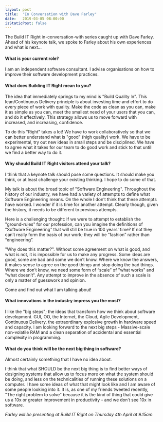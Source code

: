 ```yaml
---
layout: post
title:  "In Conversation with Dave Farley"
date:   2019-03-05 08:00:00
isStaticPost: false
---
```

The Build IT Right in-conversation-with series caught up with Dave Farley. Ahead of his keynote talk, we spoke to Farley about his own experiences and what is next...

#### What is your current role?

I am an independent software consultant. I advise organisations on how to improve their software development practices.

#### What does Building IT Right mean to you?

The idea that immediately springs to my mind is "Build Quality In". This lean/Continuous Delivery principle is about investing time and effort to do every piece of work with quality. Make the code as clean as you can, make it as simple as you can, meet the smallest need of your users that you can, and do it effectively. This strategy allows us to move forward with increased, and increasing, confidence.

To do this "Right" takes a lot! We have to work collaboratively so that we can better understand what is "good" (high quality) work. We have to be experimental, try out new ideas in small steps and be disciplined. We have to agree what it takes for our team to do good work and stick to that until we find a better way to do it.

#### Why should Build IT Right visitors attend your talk?

I think that a keynote talk should pose some questions. It should make you think, or at least challenge your existing thinking. I hope to do some of that.

My talk is about the broad topic of "Software Engineering". Throughout the history of our industry, we have had a variety of attempts to define what Software Engineering means. On the whole I don’t think that these attempts have worked. I wonder if it is time for another attempt. Clearly though, given the history, it needs to be different to previous attempts.

Here is a challenging thought: If we were to attempt to establish the "ground-rules" for our profession, can you imagine the definitions of ”Software Engineering” that will still be true in 100 years' time? If not they can’t really form the basis of our work; they will be “fashion” rather than “engineering”.

"Why does this matter?". Without some agreement on what is good, and what is not, it is impossible for us to make any progress. Some ideas are good, some are bad and some we don’t know. Where we know the answers, it makes sense to agree on the good things and stop doing the bad things. Where we don’t know, we need some form of “scale” of "what works" and "what doesn’t". Any attempt to improve in the absence of such a scale is only a matter of guesswork and opinion.

Come and find out what I am talking about!

#### What innovations in the industry impress you the most?

I like the "big steps"; the ideas that transform how we think about software development. GUI, OO, the Internet, the Cloud, Agile Development, Continuous Delivery, the extraordinary explosive growth in hardware speed and capacity. I am looking forward to the next big steps - Massive-scale non-volatile RAM and a clean separation of accidental and essential complexity in programming.

#### What do you think will be the next big thing in software?

Almost certainly something that I have no idea about.

I think that what SHOULD be the next big thing is to find better ways of designing systems that allow us to focus more on what the system should be doing, and less on the technicalities of running these solutions on a computer. I have some ideas of what that might look like and I am aware of some people looking into it. It is, as one of my friends tweeted recently, “The right problem to solve” because it is the kind of thing that could give us a 10x or greater improvement in productivity - and we don’t see 10x in software.

*Farley will be presenting at Build IT Right on Thursday 4th April at 9.15am*